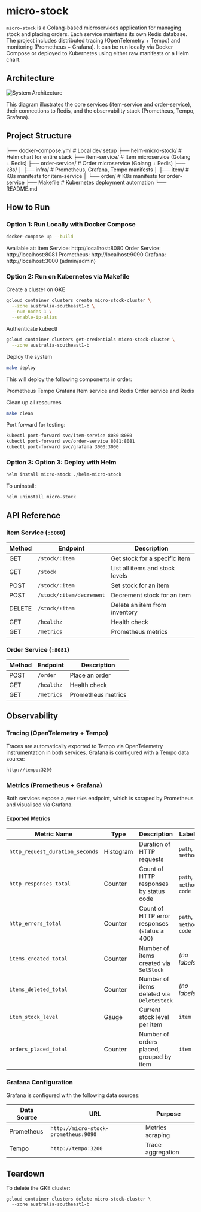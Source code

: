 # micro-stock

`micro-stock` is a Golang-based microservices application for managing stock and placing orders. Each service maintains its own Redis database. The project includes distributed tracing (OpenTelemetry + Tempo) and monitoring (Prometheus + Grafana). It can be run locally via Docker Compose or deployed to Kubernetes using either raw manifests or a Helm chart.

## Architecture

![System Architecture](images/architecture.png)

This diagram illustrates the core services (item-service and order-service), their connections to Redis, and the observability stack (Prometheus, Tempo, Grafana).

## Project Structure
├── docker-compose.yml # Local dev setup
├── helm-micro-stock/ # Helm chart for entire stack
├── item-service/ # Item microservice (Golang + Redis)
├── order-service/ # Order microservice (Golang + Redis)
├── k8s/
│ ├── infra/ # Prometheus, Grafana, Tempo manifests
│ ├── item/ # K8s manifests for item-service
│ └── order/ # K8s manifests for order-service
├── Makefile # Kubernetes deployment automation
└── README.md

## How to Run
### Option 1: Run Locally with Docker Compose

```bash
docker-compose up --build
```
Available at:
Item Service: http://localhost:8080
Order Service: http://localhost:8081
Prometheus: http://localhost:9090
Grafana: http://localhost:3000 (admin/admin)

### Option 2: Run on Kubernetes via Makefile
Create a cluster on GKE
```bash
gcloud container clusters create micro-stock-cluster \
  --zone australia-southeast1-b \
  --num-nodes 1 \
  --enable-ip-alias
```
Authenticate kubectl
```bash
gcloud container clusters get-credentials micro-stock-cluster \
  --zone australia-southeast1-b
```
Deploy the system
```bash
make deploy
```
This will deploy the following components in order:

Prometheus
Tempo
Grafana
Item service and Redis
Order service and Redis

Clean up all resources
```bash
make clean
```

Port forward for testing:
```bash
kubectl port-forward svc/item-service 8080:8080
kubectl port-forward svc/order-service 8081:8081
kubectl port-forward svc/grafana 3000:3000
```

### Option 3: Option 3: Deploy with Helm
```bash
helm install micro-stock ./helm-micro-stock
```
To uninstall:
```bash
helm uninstall micro-stock
```

## API Reference

### Item Service (`:8080`)

| Method | Endpoint                    | Description                     |
|--------|-----------------------------|---------------------------------|
| GET    | `/stock/:item`              | Get stock for a specific item   |
| GET    | `/stock`                    | List all items and stock levels |
| POST   | `/stock/:item`              | Set stock for an item           |
| POST   | `/stock/:item/decrement`    | Decrement stock for an item     |
| DELETE | `/stock/:item`              | Delete an item from inventory   |
| GET    | `/healthz`                  | Health check                    |
| GET    | `/metrics`                  | Prometheus metrics              |

### Order Service (`:8081`)

| Method | Endpoint    | Description     |
|--------|-------------|-----------------|
| POST   | `/order`    | Place an order  |
| GET    | `/healthz`  | Health check    |
| GET    | `/metrics`  | Prometheus metrics |


## Observability
### Tracing (OpenTelemetry + Tempo)
Traces are automatically exported to Tempo via OpenTelemetry instrumentation in both services.
Grafana is configured with a Tempo data source:
```bash
http://tempo:3200
```

### Metrics (Prometheus + Grafana)
Both services expose a `/metrics` endpoint, which is scraped by Prometheus and visualised via Grafana.
#### Exported Metrics

| Metric Name                    | Type      | Description                                        | Labels                     |
|-------------------------------|-----------|----------------------------------------------------|----------------------------|
| `http_request_duration_seconds` | Histogram | Duration of HTTP requests                          | `path`, `method`           |
| `http_responses_total`        | Counter   | Count of HTTP responses by status code             | `path`, `method`, `code`   |
| `http_errors_total`           | Counter   | Count of HTTP error responses (status ≥ 400)       | `path`, `method`, `code`   |
| `items_created_total`         | Counter   | Number of items created via `SetStock`             | *(no labels)*              |
| `items_deleted_total`         | Counter   | Number of items deleted via `DeleteStock`          | *(no labels)*              |
| `item_stock_level`            | Gauge     | Current stock level per item                       | `item`                     |
| `orders_placed_total`         | Counter   | Number of orders placed, grouped by item           | `item`                     |

### Grafana Configuration
Grafana is configured with the following data sources:

| Data Source | URL                                    | Purpose              |
|-------------|-----------------------------------------|----------------------|
| Prometheus  | `http://micro-stock-prometheus:9090`   | Metrics scraping     |
| Tempo       | `http://tempo:3200`                    | Trace aggregation    |


## Teardown
To delete the GKE cluster:
```
gcloud container clusters delete micro-stock-cluster \
  --zone australia-southeast1-b
```



